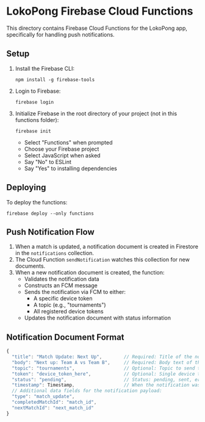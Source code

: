 # LokoPong Firebase Cloud Functions

This directory contains Firebase Cloud Functions for the LokoPong app, specifically for handling push notifications.

## Setup

1. Install the Firebase CLI:
   ```
   npm install -g firebase-tools
   ```

2. Login to Firebase:
   ```
   firebase login
   ```

3. Initialize Firebase in the root directory of your project (not in this functions folder):
   ```
   firebase init
   ```
   - Select "Functions" when prompted
   - Choose your Firebase project
   - Select JavaScript when asked
   - Say "No" to ESLint
   - Say "Yes" to installing dependencies

## Deploying

To deploy the functions:

```
firebase deploy --only functions
```

## Push Notification Flow

1. When a match is updated, a notification document is created in Firestore in the `notifications` collection.
2. The Cloud Function `sendNotification` watches this collection for new documents.
3. When a new notification document is created, the function:
   - Validates the notification data
   - Constructs an FCM message
   - Sends the notification via FCM to either:
     - A specific device token
     - A topic (e.g., "tournaments")
     - All registered device tokens
   - Updates the notification document with status information

## Notification Document Format

```javascript
{
  "title": "Match Update: Next Up",        // Required: Title of the notification
  "body": "Next up: Team A vs Team B",     // Required: Body text of the notification
  "topic": "tournaments",                  // Optional: Topic to send to (all subscribers)
  "token": "device_token_here",            // Optional: Single device token to send to
  "status": "pending",                     // Status: pending, sent, error
  "timestamp": Timestamp,                  // When the notification was created
  // Additional data fields for the notification payload:
  "type": "match_update",
  "completedMatchId": "match_id",
  "nextMatchId": "next_match_id"
} 